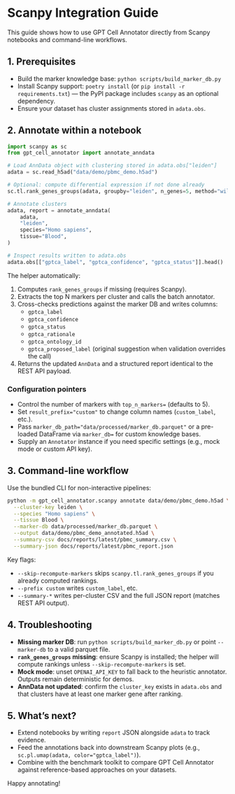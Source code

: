# Scanpy Integration Guide

This guide shows how to use GPT Cell Annotator directly from Scanpy notebooks and command-line workflows.

## 1. Prerequisites
- Build the marker knowledge base: `python scripts/build_marker_db.py`
- Install Scanpy support: `poetry install` (or `pip install -r requirements.txt`) — the PyPI package includes `scanpy` as an optional dependency.
- Ensure your dataset has cluster assignments stored in `adata.obs`.

## 2. Annotate within a notebook
```python
import scanpy as sc
from gpt_cell_annotator import annotate_anndata

# Load AnnData object with clustering stored in adata.obs["leiden"]
adata = sc.read_h5ad("data/demo/pbmc_demo.h5ad")

# Optional: compute differential expression if not done already
sc.tl.rank_genes_groups(adata, groupby="leiden", n_genes=5, method="wilcoxon")

# Annotate clusters
adata, report = annotate_anndata(
    adata,
    "leiden",
    species="Homo sapiens",
    tissue="Blood",
)

# Inspect results written to adata.obs
adata.obs[["gptca_label", "gptca_confidence", "gptca_status"]].head()
```

The helper automatically:
1. Computes `rank_genes_groups` if missing (requires Scanpy).
2. Extracts the top N markers per cluster and calls the batch annotator.
3. Cross-checks predictions against the marker DB and writes columns:
   - `gptca_label`
   - `gptca_confidence`
   - `gptca_status`
   - `gptca_rationale`
   - `gptca_ontology_id`
   - `gptca_proposed_label` (original suggestion when validation overrides the call)
4. Returns the updated `AnnData` and a structured report identical to the REST API payload.

### Configuration pointers
- Control the number of markers with `top_n_markers=` (defaults to 5).
- Set `result_prefix="custom"` to change column names (`custom_label`, etc.).
- Pass `marker_db_path="data/processed/marker_db.parquet"` or a pre-loaded DataFrame via `marker_db=` for custom knowledge bases.
- Supply an `Annotator` instance if you need specific settings (e.g., mock mode or custom API key).

## 3. Command-line workflow
Use the bundled CLI for non-interactive pipelines:
```bash
python -m gpt_cell_annotator.scanpy annotate data/demo/pbmc_demo.h5ad \
  --cluster-key leiden \
  --species "Homo sapiens" \
  --tissue Blood \
  --marker-db data/processed/marker_db.parquet \
  --output data/demo/pbmc_demo_annotated.h5ad \
  --summary-csv docs/reports/latest/pbmc_summary.csv \
  --summary-json docs/reports/latest/pbmc_report.json
```

Key flags:
- `--skip-recompute-markers` skips `scanpy.tl.rank_genes_groups` if you already computed rankings.
- `--prefix custom` writes `custom_label`, etc.
- `--summary-*` writes per-cluster CSV and the full JSON report (matches REST API output).

## 4. Troubleshooting
- **Missing marker DB**: run `python scripts/build_marker_db.py` or point `--marker-db` to a valid parquet file.
- **`rank_genes_groups` missing**: ensure Scanpy is installed; the helper will compute rankings unless `--skip-recompute-markers` is set.
- **Mock mode**: unset `OPENAI_API_KEY` to fall back to the heuristic annotator. Outputs remain deterministic for demos.
- **AnnData not updated**: confirm the `cluster_key` exists in `adata.obs` and that clusters have at least one marker gene after ranking.

## 5. What’s next?
- Extend notebooks by writing `report` JSON alongside `adata` to track evidence.
- Feed the annotations back into downstream Scanpy plots (e.g., `sc.pl.umap(adata, color="gptca_label")`).
- Combine with the benchmark toolkit to compare GPT Cell Annotator against reference-based approaches on your datasets.

Happy annotating!
